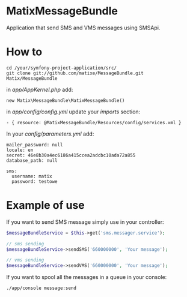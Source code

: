 # MatixMessageBundle
Application that send SMS and VMS messages using SMSApi.

# How to

```
cd /your/symfony-project-application/src/
git clone git://github.com/matixe/MessageBundle.git Matix/MessageBundle
```

in *app/AppKernel.php* add: 
```
new Matix\MessageBundle\MatixMessageBundle()
```

in *app/config/config.yml* update your *imports* section:
```
- { resource: @MatixMessageBundle/Resources/config/services.xml }
```

In your *config/parameters.yml* add:
```YML
mailer_password: null
locale: en
secret: 46e8b30a4ec6186a415ccea2adcbc10ada72a855
database_path: null

sms:
  username: matix
  password: testowe
```

# Example of use
If you want to send SMS message simply use in your controller:

```PHP
$messageBundleService = $this->get('sms.messager.service');

// sms sending
$messageBundleService->sendSMS('660000000', 'Your message');

// vms sending
$messageBundleService->sendVMS('660000000', 'Your message');
```

If you want to spool all the messages in a queue in your console:
```
./app/console message:send
```